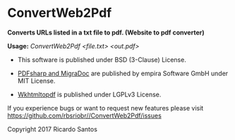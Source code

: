 # ConvertWeb2Pdf
**Converts URLs listed in a txt file to pdf. (Website to pdf converter)**

  **Usage:** *ConvertWeb2Pdf <file.txt> <out.pdf>*

  * This software is published under BSD (3-Clause) License.

  * [PDFsharp and MigraDoc](http://www.pdfsharp.net/ "http://www.pdfsharp.net/") are published by empira Software GmbH under MIT License.
  
  
  * [Wkhtmltopdf](https://wkhtmltopdf.org/ "https://wkhtmltopdf.org/") is published under LGPLv3 License.
  
  If you experience bugs or want to request new features please visit
  <https://github.com/rbsriobr//ConvertWeb2Pdf/issues>

  Copyright 2017 Ricardo Santos
